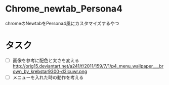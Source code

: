 # Chrome_newtab_Persona4

chromeのNewtabをPersona4風にカスタマイズするやつ

# タスク
- [ ] 画像を参考に配色と太さを変える http://orig15.deviantart.net/a241/f/2011/159/7/1/p4_menu_wallpaper___brown_by_krebstar9300-d3icuwr.png
- [ ] メニューを入れた時の動作を考える
